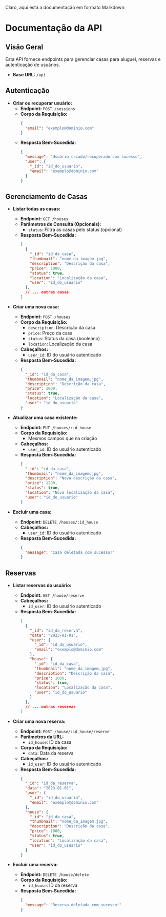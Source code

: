 Claro, aqui está a documentação em formato Markdown:

# Documentação da API

## Visão Geral

Esta API fornece endpoints para gerenciar casas para aluguel, reservas e autenticação de usuários.

- **Base URL:** `/api`

## Autenticação

- **Criar ou recuperar usuário:**
  - **Endpoint:** `POST /sessions`
  - **Corpo da Requisição:**
    ```json
    {
      "email": "exemplo@dominio.com"
    }
    ```
  - **Resposta Bem-Sucedida:**
    ```json
    {
      "message": "Usuário criado/recuperado com sucesso",
      "user": {
        "_id": "id_do_usuario",
        "email": "exemplo@dominio.com"
      }
    }
    ```

## Gerenciamento de Casas

- **Listar todas as casas:**
  - **Endpoint:** `GET /houses`
  - **Parâmetros de Consulta (Opcionais):**
    - `status`: Filtra as casas pelo status (opcional)
  - **Resposta Bem-Sucedida:**
    ```json
    [
      {
        "_id": "id_da_casa",
        "thumbnail": "nome_da_imagem.jpg",
        "description": "Descrição da casa",
        "price": 1000,
        "status": true,
        "location": "Localização da casa",
        "user": "id_do_usuario"
      },
      // ... outras casas
    ]
    ```

- **Criar uma nova casa:**
  - **Endpoint:** `POST /houses`
  - **Corpo da Requisição:**
    - `description`: Descrição da casa
    - `price`: Preço da casa
    - `status`: Status da casa (booleano)
    - `location`: Localização da casa
  - **Cabeçalhos:**
    - `user_id`: ID do usuário autenticado
  - **Resposta Bem-Sucedida:**
    ```json
    {
      "_id": "id_da_casa",
      "thumbnail": "nome_da_imagem.jpg",
      "description": "Descrição da casa",
      "price": 1000,
      "status": true,
      "location": "Localização da casa",
      "user": "id_do_usuario"
    }
    ```

- **Atualizar uma casa existente:**
  - **Endpoint:** `PUT /houses/:id_house`
  - **Corpo da Requisição:**
    - Mesmos campos que na criação
  - **Cabeçalhos:**
    - `user_id`: ID do usuário autenticado
  - **Resposta Bem-Sucedida:**
    ```json
    {
      "_id": "id_da_casa",
      "thumbnail": "nome_da_imagem.jpg",
      "description": "Nova descrição da casa",
      "price": 1200,
      "status": true,
      "location": "Nova localização da casa",
      "user": "id_do_usuario"
    }
    ```

- **Excluir uma casa:**
  - **Endpoint:** `DELETE /houses/:id_house`
  - **Cabeçalhos:**
    - `user_id`: ID do usuário autenticado
  - **Resposta Bem-Sucedida:**
    ```json
    {
      "message": "Casa deletada com sucesso!"
    }
    ```

## Reservas

- **Listar reservas do usuário:**
  - **Endpoint:** `GET /house/reserve`
  - **Cabeçalhos:**
    - `id_user`: ID do usuário autenticado
  - **Resposta Bem-Sucedida:**
    ```json
    [
      {
        "_id": "id_da_reserva",
        "data": "2023-01-01",
        "user": {
          "_id": "id_do_usuario",
          "email": "exemplo@dominio.com"
        },
        "house": {
          "_id": "id_da_casa",
          "thumbnail": "nome_da_imagem.jpg",
          "description": "Descrição da casa",
          "price": 1000,
          "status": true,
          "location": "Localização da casa",
          "user": "id_do_usuario"
        }
      },
      // ... outras reservas
    ]
    ```

- **Criar uma nova reserva:**
  - **Endpoint:** `POST /house/:id_house/reserve`
  - **Parâmetros da URL:**
    - `id_house`: ID da casa
  - **Corpo da Requisição:**
    - `data`: Data da reserva
  - **Cabeçalhos:**
    - `id_user`: ID do usuário autenticado
  - **Resposta Bem-Sucedida:**
    ```json
    {
      "_id": "id_da_reserva",
      "data": "2023-01-01",
      "user": {
        "_id": "id_do_usuario",
        "email": "exemplo@dominio.com"
      },
      "house": {
        "_id": "id_da_casa",
        "thumbnail": "nome_da_imagem.jpg",
        "description": "Descrição da casa",
        "price": 1000,
        "status": true,
        "location": "Localização da casa",
        "user": "id_do_usuario"
      }
    }
    ```

- **Excluir uma reserva:**
  - **Endpoint:** `DELETE /house/delete`
  - **Corpo da Requisição:**
    - `id_house`: ID da reserva
  - **Resposta Bem-Sucedida:**
    ```json
    {
      "message": "Reserva deletada com sucesso!"
    }
    ```
